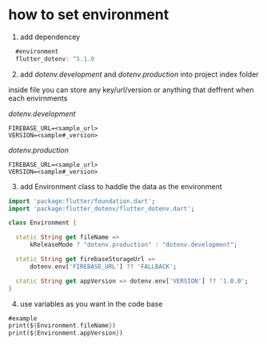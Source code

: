 # how to set environment

1. add dependencey
   
```dart
  #environment
  flutter_dotenv: ^5.1.0
```

2. add *dotenv.development* and *dotenv.production* into project index folder

 inside file you can store any key/url/version or anything that deffrent when each envirnments
 
*dotenv.development*
```
FIREBASE_URL=<sample_url>
VERSION=<sample#_version>
```

*dotenv.production*
```
FIREBASE_URL=<sample_url>
VERSION=<sample#_version>
```

3. add Environment class to haddle the data as the environment
```dart
import 'package:flutter/foundation.dart';
import 'package:flutter_dotenv/flutter_dotenv.dart';

class Environment {

  static String get fileName =>
      kReleaseMode ? "dotenv.production" : "dotenv.development";

  static String get firebaseStorageUrl =>
      dotenv.env['FIREBASE_URL'] ?? 'FALLBACK';

  static String get appVersion => dotenv.env['VERSION'] ?? '1.0.0';
}
```

4. use variables as you want in the code base
```dart
#example
print(${Environment.fileName})
print(${Environment.appVersion})
```



